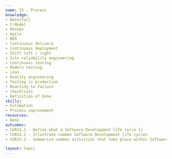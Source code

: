 ```yaml
---
name: 15 - Process
knowledge:
- Waterfall
- V-Model
- Devops
- Agile
- BDD
- Continuous delivery
- Continuous deployment
- Shift left / right
- Site reliability engineering
- Continuous testing
- Modern testing
- Lean
- Quality engineering
- Testing in production
- Reacting to failure
- Checklists
- Definition of Done
skills:
- Estimation
- Process improvement
resources:
- None
outcomes:
- CUR15.1 - Define what a Software Development life cycle is
- CUR15.2 - Illustrate common Software Development life cycles
- CUR15.3 - Summarise common activities that take place within Software Development life cycles

layout: topic
---
```

